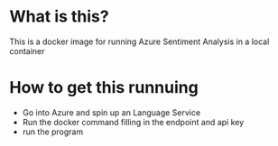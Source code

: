 # What is this?

This is a docker image for running Azure Sentiment Analysis in a local container

# How to get this runnuing
- Go into Azure and spin up an Language Service
- Run the docker command filling in the endpoint and api key
- run the program

